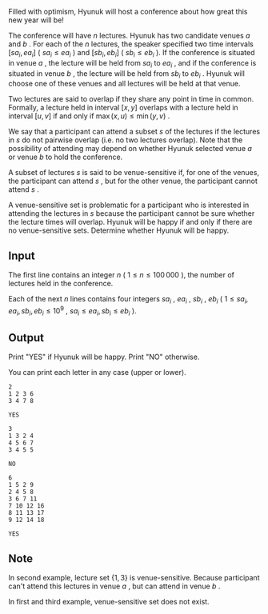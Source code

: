 Filled with optimism, Hyunuk will host a conference about how great this new year will be!

The conference will have $n$ lectures. Hyunuk has two candidate venues $a$ and $b$ . For each of the $n$ lectures, the speaker specified two time intervals $[sa_i, ea_i]$ ( $sa_i \le ea_i$ ) and $[sb_i, eb_i]$ ( $sb_i \le eb_i$ ). If the conference is situated in venue $a$ , the lecture will be held from $sa_i$ to $ea_i$ , and if the conference is situated in venue $b$ , the lecture will be held from $sb_i$ to $eb_i$ . Hyunuk will choose one of these venues and all lectures will be held at that venue.

Two lectures are said to overlap if they share any point in time in common. Formally, a lecture held in interval $[x, y]$ overlaps with a lecture held in interval $[u, v]$ if and only if $\max(x, u) \le \min(y, v)$ .

We say that a participant can attend a subset $s$ of the lectures if the lectures in $s$ do not pairwise overlap (i.e. no two lectures overlap). Note that the possibility of attending may depend on whether Hyunuk selected venue $a$ or venue $b$ to hold the conference.

A subset of lectures $s$ is said to be venue-sensitive if, for one of the venues, the participant can attend $s$ , but for the other venue, the participant cannot attend $s$ .

A venue-sensitive set is problematic for a participant who is interested in attending the lectures in $s$ because the participant cannot be sure whether the lecture times will overlap. Hyunuk will be happy if and only if there are no venue-sensitive sets. Determine whether Hyunuk will be happy.

## Input

The first line contains an integer $n$ ( $1 \le n \le 100\,000$ ), the number of lectures held in the conference.

Each of the next $n$ lines contains four integers $sa_i$ , $ea_i$ , $sb_i$ , $eb_i$ ( $1 \le sa_i, ea_i, sb_i, eb_i \le 10^9$ , $sa_i \le ea_i, sb_i \le eb_i$ ).

## Output

Print "YES" if Hyunuk will be happy. Print "NO" otherwise.

You can print each letter in any case (upper or lower).

```input1
2
1 2 3 6
3 4 7 8
```

```output1
YES
```

```input2
3
1 3 2 4
4 5 6 7
3 4 5 5
```

```output2
NO
```

```input3
6
1 5 2 9
2 4 5 8
3 6 7 11
7 10 12 16
8 11 13 17
9 12 14 18
```

```output3
YES
```

## Note

In second example, lecture set $\{1, 3\}$ is venue-sensitive. Because participant can't attend this lectures in venue $a$ , but can attend in venue $b$ .

In first and third example, venue-sensitive set does not exist.